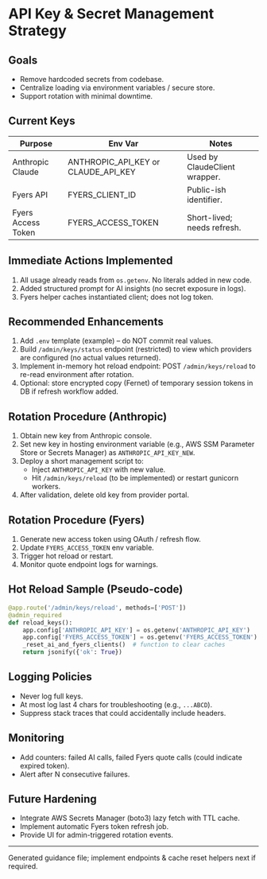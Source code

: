 # API Key & Secret Management Strategy

## Goals
- Remove hardcoded secrets from codebase.
- Centralize loading via environment variables / secure store.
- Support rotation with minimal downtime.

## Current Keys
| Purpose | Env Var | Notes |
|---------|---------|-------|
| Anthropic Claude | ANTHROPIC_API_KEY or CLAUDE_API_KEY | Used by ClaudeClient wrapper. |
| Fyers API | FYERS_CLIENT_ID | Public-ish identifier. |
| Fyers Access Token | FYERS_ACCESS_TOKEN | Short-lived; needs refresh. |

## Immediate Actions Implemented
1. All usage already reads from `os.getenv`. No literals added in new code.
2. Added structured prompt for AI insights (no secret exposure in logs).
3. Fyers helper caches instantiated client; does not log token.

## Recommended Enhancements
1. Add `.env` template (example) – do NOT commit real values.
2. Build `/admin/keys/status` endpoint (restricted) to view which providers are configured (no actual values returned).
3. Implement in-memory hot reload endpoint: POST `/admin/keys/reload` to re-read environment after rotation.
4. Optional: store encrypted copy (Fernet) of temporary session tokens in DB if refresh workflow added.

## Rotation Procedure (Anthropic)
1. Obtain new key from Anthropic console.
2. Set new key in hosting environment variable (e.g., AWS SSM Parameter Store or Secrets Manager) as `ANTHROPIC_API_KEY_NEW`.
3. Deploy a short management script to:
   - Inject `ANTHROPIC_API_KEY` with new value.
   - Hit `/admin/keys/reload` (to be implemented) or restart gunicorn workers.
4. After validation, delete old key from provider portal.

## Rotation Procedure (Fyers)
1. Generate new access token using OAuth / refresh flow.
2. Update `FYERS_ACCESS_TOKEN` env variable.
3. Trigger hot reload or restart.
4. Monitor quote endpoint logs for warnings.

## Hot Reload Sample (Pseudo-code)
```python
@app.route('/admin/keys/reload', methods=['POST'])
@admin_required
def reload_keys():
    app.config['ANTHROPIC_API_KEY'] = os.getenv('ANTHROPIC_API_KEY')
    app.config['FYERS_ACCESS_TOKEN'] = os.getenv('FYERS_ACCESS_TOKEN')
    _reset_ai_and_fyers_clients()  # function to clear caches
    return jsonify({'ok': True})
```

## Logging Policies
- Never log full keys.
- At most log last 4 chars for troubleshooting (e.g., `...ABCD`).
- Suppress stack traces that could accidentally include headers.

## Monitoring
- Add counters: failed AI calls, failed Fyers quote calls (could indicate expired token).
- Alert after N consecutive failures.

## Future Hardening
- Integrate AWS Secrets Manager (boto3) lazy fetch with TTL cache.
- Implement automatic Fyers token refresh job.
- Provide UI for admin-triggered rotation events.

---
Generated guidance file; implement endpoints & cache reset helpers next if required.

